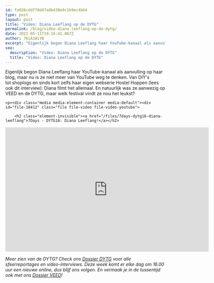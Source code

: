 ```yaml
---
id: fa926cddf70d47e8b438e9c1b9ec4b64
type: post
layout: post
title: "Video: Diana Leeflang op de DYTG"
permalink: /blog/video-diana-leeflang-op-de-dytg/
date: 2022-05-11T19:16:41.067Z
author: 7biA1WiYB
excerpt: "Eigenlijk begon Diana Leeflang haar YouTube-kanaal als aanvulling op haar blog, maar nu is ze niet meer van YouTube weg te denken. Van DIY's tot shoplogs en sinds kort zelfs haar eigen webserie Hostel Hoppen (lees ook dit interview): Diana filmt het allemaal. En natuurlijk was ze aanwezig op VEED en de DYTG, maar welk festival vindt ze nou het leukst?   "
seo:
  description: "Video: Diana Leeflang op de DYTG"
  title: "Video: Diana Leeflang op de DYTG"
---
```

Eigenlijk begon Diana Leeflang haar YouTube-kanaal als aanvulling op haar blog, maar nu is ze niet meer van YouTube weg te denken. Van DIY's tot shoplogs en sinds kort zelfs haar eigen webserie Hostel Hoppen (lees ook dit interview): Diana filmt het allemaal. En natuurlijk was ze aanwezig op VEED en de DYTG, maar welk festival vindt ze nou het leukst?   

    <p><div class="media media-element-container media-default"><div id="file-18412" class="file file-video file-video-youtube">

        <h2 class="element-invisible"><a href="/files/7days-dytg16-diana-leeflang">7Days - DYTG16: Diana Leeflang!</a></h2>
    
  
  <div class="content">
    <div class="media-youtube-video media-element file-default media-youtube-1">
  <iframe class="media-youtube-player" width="640" height="390" title="7Days - DYTG16: Diana Leeflang!" src="https://www.youtube.com/embed/dzNt7Duh7Ec?wmode=opaque&controls=" name="7Days - DYTG16: Diana Leeflang!" frameborder="0" allowfullscreen="">Video van 7Days - DYTG16: Diana Leeflang!</iframe>
</div>
  </div>

  
</div>
</div>
<p><em>Meer zien van de DYTG? Check ons <a href="https://original.sevendays.nl/dytg">Dossier DYTG</a> voor alle sfeerreportages en video-interviews. Deze week komt er elke dag om 16.00 uur een nieuwe online, dus blijf ons volgen. En vermaak je in de tussentijd ook met ons <a href="https://original.sevendays.nl/veed">Dossier VEED</a>!</em></p>  
